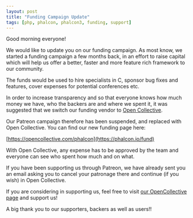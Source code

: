 ```yaml
---
layout: post
title: "Funding Campaign Update"
tags: [php, phalcon, phalcon3, funding, support]
---
```

Good morning everyone!

We would like to update you on our funding campaign. As most know, we started a funding campaign a few months back, in an effort to raise capital which will help us offer a better, faster and more feature rich framework to our community. 
 
The funds would be used to hire specialists in C, sponsor bug fixes and features, cover expenses for potential conferences etc.

<!--more-->
In order to increase transparency and so that everyone knows how much money we have, who the backers are and where we spent it, it was suggested that we switch our funding vendor to [Open Collective](https://opencollective.com).

Our Patreon campaign therefore has been suspended, and replaced with Open Collective. You can find our new funding page here:

[https://opencollective.com/phalcon](https://phalcon.io/fund)

With Open Collective, any expense has to be approved by the team and everyone can see who spent how much and on what.

If you have been supporting us through Patreon, we have already sent you an email asking you to cancel your patronage there and continue (if you wish) in Open Collective.

If you are considering in supporting us, feel free to visit [our OpenCollective page](https://phalcon.io/fund) and support us!

A big thank you to our supporters, backers as well as users!! 
